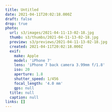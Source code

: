 ```yaml
---
title: Untitled
date: 2021-04-11T20:02:18.000Z
draft: false
drop: true
photo:
  url: s3/images/2021-04-11-13-02-18.jpg
  thumb: s3/thumbs/2021-04-11-13-02-18.jpg
  preview: s3/previews/2021-04-11-13-02-18.jpg
  created: 2021-04-11T20:02:18.000Z
  exif:
    make: Apple
    model: 'iPhone 7'
    lens: 'iPhone 7 back camera 3.99mm f/1.8'
    iso: 20
    aperture: 1.8
    shutter_speed: 1/456
    focal_length: '4.0 mm'
    gps: null
  title: null
  caption: null
links: []
---
```

